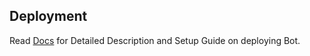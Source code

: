 
## Deployment
Read [Docs](https://notreallyshikhar.gitbook.io/yukkimusicbot/deployment/requirements) for Detailed Description and Setup Guide on deploying Bot.
